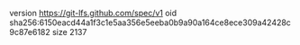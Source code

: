 version https://git-lfs.github.com/spec/v1
oid sha256:6150eacd44a1f3c1e5aa356e5eeba0b9a90a164ce8ece309a42428c9c87e6182
size 2137
